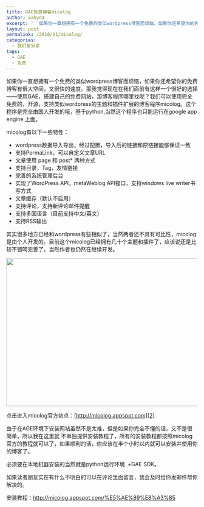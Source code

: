 ```yaml
---
title: GAE免费博客micolog
author: wahyd4
excerpt: '  如果你一直想拥有一个免费的类似wordpress博客而烦恼，如果你还希望你的免费博客有很大空间，又很快的速度。那我觉得现在在我们面前有这样一个很好的选择——使用GAE，'
layout: post
permalink: /2010/11/micolog/
categories:
  - 我们爱分享
tags:
  - GAE
  - 免费
---
```

如果你一直想拥有一个免费的类似wordpress博客而烦恼，如果你还希望你的免费博客有很大空间，又很快的速度。那我觉得现在在我们面前有这样一个很好的选择——使用GAE，搭建自己的免费网站，那博客程序哪里找呢？我们可以使用完全免费的，开源，支持类似wordpress的主题和插件扩展的博客程序micolog。这个程序是完全由国人开发的哦，基于python,当然这个程序也只能运行在google app engine 上面。

micolog有以下一些特性：

*   wordpress数据导入导出，经过配置，导入后的链接和原链接能够保证一致
*   支持PermaLink，可以自定义文章URL
*   文章使用 page 和 post* 两种方式
*   支持目录，Tag，友情链接
*   完善的系统管理后台
*   实现了WordPress API，metaWeblog API接口，支持windows live writer书写方式
*   文章缓存（默认不启用）
*   支持评论，支持新评论邮件提醒
*   支持多国语言（目前支持中文/英文）
*   支持RSS输出

其实很多地方已经和wordpress有些相似了，当然两者还不具有可比性，micolog是由个人开发的。目前这个micolog已经拥有几十个主题和插件了，应该说还是比较不错呵完善了。当然作者也仍然在继续开发。

[<img class="aligncenter size-full wp-image-943" title="11-22-1_conew1" src="/images/2010/11/11-22-1_conew1.jpg" alt="" width="600" height="389" />][1]

点击进入micolog官方站点：[http://micolog.appspot.com][2]

由于在AGE环境下安装网站虽然不是太难，但是如果你完全不懂的话，又不是很简单，所以我在这里就 不单独提供安装教程了，所有的安装教程都按照micolog官方的教程就可以了，如果顺利的话，你应该在半个小时以内就可以安装并使用你的博客了。

必须要在本地机器安装的当然就是python运行环境  +GAE SDK。

如果读者朋友实在有什么不明白的可以在评论里面留言，我会及时给你发邮件帮你解决的。

安装教程：<http://micolog.appspot.com/%E5%AE%89%E8%A3%85>

 [1]: /images/2010/11/11-22-1_conew1.jpg
 [2]: http://micolog.appspot.com/